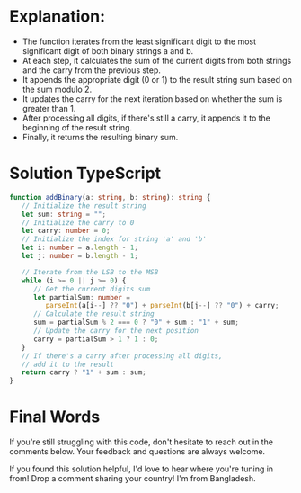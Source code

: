 # Explanation:

-  The function iterates from the least significant digit to the most significant digit of both binary strings a and b.
-  At each step, it calculates the sum of the current digits from both strings and the carry from the previous step.
-  It appends the appropriate digit (0 or 1) to the result string sum based on the sum modulo 2.
-  It updates the carry for the next iteration based on whether the sum is greater than 1.
-  After processing all digits, if there's still a carry, it appends it to the beginning of the result string.
-  Finally, it returns the resulting binary sum.

# Solution TypeScript

```ts
function addBinary(a: string, b: string): string {
   // Initialize the result string
   let sum: string = "";
   // Initialize the carry to 0
   let carry: number = 0;
   // Initialize the index for string 'a' and 'b'
   let i: number = a.length - 1;
   let j: number = b.length - 1;

   // Iterate from the LSB to the MSB
   while (i >= 0 || j >= 0) {
      // Get the current digits sum
      let partialSum: number =
         parseInt(a[i--] ?? "0") + parseInt(b[j--] ?? "0") + carry;
      // Calculate the result string
      sum = partialSum % 2 === 0 ? "0" + sum : "1" + sum;
      // Update the carry for the next position
      carry = partialSum > 1 ? 1 : 0;
   }
   // If there's a carry after processing all digits,
   // add it to the result
   return carry ? "1" + sum : sum;
}
```

# Final Words

If you're still struggling with this code, don't hesitate to reach out in the comments below. Your feedback and questions are always welcome.

If you found this solution helpful, I'd love to hear where you're tuning in from! Drop a comment sharing your country! I'm from Bangladesh.
